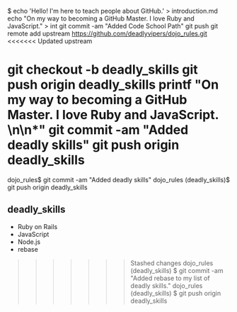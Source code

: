 $ echo 'Hello! I'm here to teach people about GitHub.' > introduction.md
echo "On my way to becoming a GitHub Master. I love Ruby and JavaScript." > int git commit -am "Added Code School Path" git push
git remote add upstream https://github.com/deadlyvipers/dojo_rules.git
<<<<<<< Updated upstream

git checkout -b deadly_skills
git push origin deadly_skills
printf "On my way to becoming a GitHub Master. I love Ruby and JavaScript. \n\n*"
git commit -am "Added deadly skills"
git push origin deadly_skills
=======
dojo_rules$ git commit -am "Added deadly skills"
dojo_rules (deadly_skills)$ git push origin deadly_skills
## deadly_skills
* Ruby on Rails
* JavaScript
* Node.js
* rebase
>>>>>>> Stashed changes
dojo_rules (deadly_skills) $ git commit -am "Added rebase to my list of deadly skills."
dojo_rules (deadly_skills) $ git push origin deadly_skills
